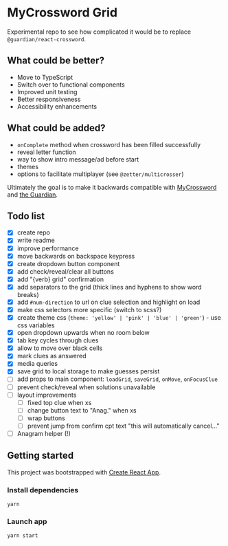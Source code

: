 # MyCrossword Grid

Experimental repo to see how complicated it would be to replace `@guardian/react-crossword`.

## What could be better?

- Move to TypeScript
- Switch over to functional components
- Improved unit testing
- Better responsiveness
- Accessibility enhancements

## What could be added?

- `onComplete` method when crossword has been filled successfully
- reveal letter function
- way to show intro message/ad before start
- themes
- options to facilitate multiplayer (see `@zetter/multicrosser`)

Ultimately the goal is to make it backwards compatible with [MyCrossword](https://www.mycrossword.co.uk/) and [the Guardian](https://www.theguardian.com/crosswords).

## Todo list

- [x] create repo
- [x] write readme
- [x] improve performance
- [x] move backwards on backspace keypress
- [x] create dropdown button component
- [x] add check/reveal/clear all buttons
- [x] add "{verb} grid" confirmation
- [x] add separators to the grid (thick lines and hyphens to show word breaks)
- [x] add `#num-direction` to url on clue selection and highlight on load
- [x] make css selectors more specific (switch to scss?)
- [x] create theme css (`theme: 'yellow' | 'pink' | 'blue' | 'green'`) - use css variables
- [x] open dropdown upwards when no room below
- [x] tab key cycles through clues
- [x] allow to move over black cells
- [x] mark clues as answered
- [x] media queries
- [x] save grid to local storage to make guesses persist
- [ ] add props to main component: `loadGrid`, `saveGrid`, `onMove`, `onFocusClue`
- [ ] prevent check/reveal when solutions unavailable
- [ ] layout improvements
  - [ ] fixed top clue when xs
  - [ ] change button text to "Anag." when xs
  - [ ] wrap buttons
  - [ ] prevent jump from confirm cpt text "this will automatically cancel..."
- [ ] Anagram helper (!)

## Getting started

This project was bootstrapped with [Create React App](https://github.com/facebook/create-react-app).

### Install dependencies

```
yarn
```

### Launch app

```
yarn start
```
